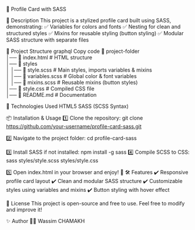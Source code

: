 📌 Profile Card with SASS

🚀 Description
This project is a stylized profile card built using SASS, demonstrating:
✅ Variables for colors and fonts
✅ Nesting for clean and structured styles
✅ Mixins for reusable styling (button styling)
✅ Modular SASS structure with separate files

📂 Project Structure
graphql
Copy code
📁 project-folder  
│── 📄 index.html        # HTML structure  
│── 📂 styles  
│   │── 📄 style.scss     # Main styles, imports variables & mixins  
│   │── 📄 variables.scss # Global color & font variables  
│   │── 📄 mixins.scss    # Reusable mixins (button styles)  
│── 📄 style.css         # Compiled CSS file  
│── 📄 README.md         # Documentation  

🎨 Technologies Used
HTML5
SASS (SCSS Syntax)

📦 Installation & Usage
1️⃣ Clone the repository:
git clone https://github.com/your-username/profile-card-sass.git

2️⃣ Navigate to the project folder:
cd profile-card-sass

3️⃣ Install SASS if not installed:
npm install -g sass
4️⃣ Compile SCSS to CSS:
sass styles/style.scss styles/style.css

5️⃣ Open index.html in your browser and enjoy! 🚀
🛠 Features
✔ Responsive profile card layout
✔ Clean and modular SASS structure
✔ Customizable styles using variables and mixins
✔ Button styling with hover effect

📜 License
This project is open-source and free to use. Feel free to modify and improve it!

✨ Author
👨‍💻 Wassim CHAMAKH 

